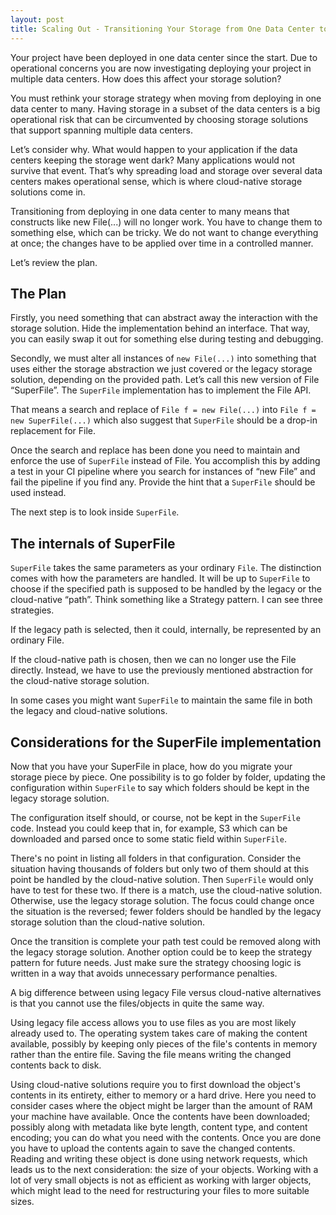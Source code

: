 ```yaml
---
layout: post
title: Scaling Out - Transitioning Your Storage from One Data Center to Multiple
---
```

Your project have been deployed in one data center since the start. Due to operational concerns you are now investigating deploying your project in multiple data centers. How does this affect your storage solution?

You must rethink your storage strategy when moving from deploying in one data center to many. Having storage in a subset of the data centers is a big operational risk that can be circumvented by choosing storage solutions that support spanning multiple data centers.

Let’s consider why. What would happen to your application if the data centers keeping the storage went dark? Many applications would not survive that event. That’s why spreading load and storage over several data centers makes operational sense, which is where cloud-native storage solutions come in.

Transitioning from deploying in one data center to many means that constructs like new File(...) will no longer work. You have to change them to something else, which can be tricky. We do not want to change everything at once; the changes have to be applied over time in a controlled manner.

Let’s review the plan.

## The Plan

Firstly, you need something that can abstract away the interaction with the storage solution. Hide the implementation behind an interface. That way, you can easily swap it out for something else during testing and debugging.

Secondly, we must alter all instances of `new File(...)` into something that uses either the storage abstraction we just covered or the legacy storage solution, depending on the provided path. Let’s call this new version of File “SuperFile”. The `SuperFile` implementation has to implement the File API.

That means a search and replace of
`File f = new File(...)`
into
`File f = new SuperFile(...)`
which also suggest that `SuperFile` should be a drop-in replacement for File.

Once the search and replace has been done you need to maintain and enforce the use of `SuperFile` instead of File. You accomplish this by adding a test in your CI pipeline where you search for instances of “new File” and fail the pipeline if you find any.  Provide the hint that a `SuperFile` should be used instead.

The next step is to look inside `SuperFile`.

## The internals of SuperFile
`SuperFile` takes the same parameters as your ordinary `File`. The distinction comes with how the parameters are handled. It will be up to `SuperFile` to choose if the specified path is supposed to be handled by the legacy or the cloud-native “path”. Think something like a Strategy pattern. I can see three strategies.

If the legacy path is selected, then it could, internally, be represented by an ordinary File.

If the cloud-native path is chosen, then we can no longer use the File directly. Instead, we have to use the previously mentioned abstraction for the cloud-native storage solution.

In some cases you might want `SuperFile` to maintain the same file in both the legacy and cloud-native solutions.

## Considerations for the SuperFile implementation
Now that you have your SuperFile in place, how do you migrate your storage piece by piece. One possibility is to go folder by folder, updating the configuration within `SuperFile` to say which folders should be kept in the legacy storage solution.

The configuration itself should, or course, not be kept in the `SuperFile` code. Instead you could keep that in, for example, S3 which can be downloaded and parsed once to some static field within `SuperFile`.

There's no point in listing all folders in that configuration. Consider the situation having thousands of folders but only two of them should at this point be handled by the cloud-native solution. Then `SuperFile` would only have to test for these two. If there is a match, use the cloud-native solution. Otherwise, use the legacy storage solution. The focus could change once the situation is the reversed; fewer folders should be handled by the legacy storage solution than the cloud-native solution.

Once the transition is complete your path test could be removed along with the legacy storage solution. Another option could be to keep the strategy pattern for future needs. Just make sure the strategy choosing logic is written in a way that avoids unnecessary performance penalties.

A big difference between using legacy File versus cloud-native alternatives is that you cannot use the files/objects in quite the same way.

Using legacy file access allows you to use files as you are most likely already used to. The operating system takes care of making the content available, possibly by keeping only pieces of the file's contents in memory rather than the entire file. Saving the file means writing the changed contents back to disk.

Using cloud-native solutions require you to first download the object's contents in its entirety, either to memory or a hard drive. Here you need to consider cases where the object might be larger than the amount of RAM your machine have available. Once the contents have been downloaded; possibly along with metadata like byte length, content type, and content encoding; you can do what you need with the contents. Once you are done you have to upload the contents again to save the changed contents. Reading and writing these object is done using network requests, which leads us to the next consideration: the size of your objects. Working with a lot of very small objects is not as efficient as working with larger objects, which might lead to the need for restructuring your files to more suitable sizes.
